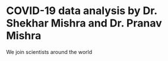 # COVID-19 data analysis by Dr. Shekhar Mishra and Dr. Pranav Mishra

We join scientists around the world 
